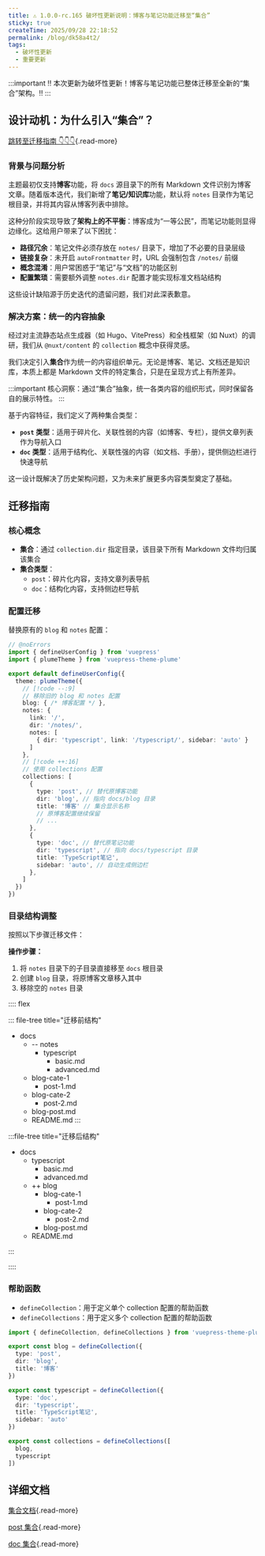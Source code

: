 ```yaml
---
title: ⚠️ 1.0.0-rc.165 破坏性更新说明：博客与笔记功能迁移至“集合”
sticky: true
createTime: 2025/09/28 22:18:52
permalink: /blog/dk58a4t2/
tags:
  - 破坏性更新
  - 重要更新
---
```


:::important ‼️ 本次更新为破坏性更新！博客与笔记功能已整体迁移至全新的“集合”架构。‼️
:::

<!-- more -->

## 设计动机：为什么引入“集合”？

[跳转至迁移指南 👇👇👇](#迁移指南){.read-more}

### 背景与问题分析

主题最初仅支持**博客**功能，将 `docs` 源目录下的所有 Markdown 文件识别为博客文章。随着版本迭代，我们新增了**笔记/知识库**功能，默认将 `notes` 目录作为笔记根目录，并将其内容从博客列表中排除。

这种分阶段实现导致了**架构上的不平衡**：博客成为“一等公民”，而笔记功能则显得边缘化。这给用户带来了以下困扰：

- **路径冗余**：笔记文件必须存放在 `notes/` 目录下，增加了不必要的目录层级
- **链接复杂**：未开启 `autoFrontmatter` 时，URL 会强制包含 `/notes/` 前缀
- **概念混淆**：用户常困惑于“笔记”与“文档”的功能区别
- **配置繁琐**：需要额外调整 `notes.dir` 配置才能实现标准文档站结构

这些设计缺陷源于历史迭代的遗留问题，我们对此深表歉意。

### 解决方案：统一的内容抽象

经过对主流静态站点生成器（如 Hugo、VitePress）和全栈框架（如 Nuxt）的调研，我们从 `@nuxt/content` 的 `collection` 概念中获得灵感。

我们决定引入**集合**作为统一的内容组织单元。无论是博客、笔记、文档还是知识库，本质上都是 Markdown 文件的特定集合，只是在呈现方式上有所差异。

:::important 核心洞察：通过“集合”抽象，统一各类内容的组织形式，同时保留各自的展示特性。
:::

基于内容特征，我们定义了两种集合类型：

- **`post` 类型**：适用于碎片化、关联性弱的内容（如博客、专栏），提供文章列表作为导航入口
- **`doc` 类型**：适用于结构化、关联性强的内容（如文档、手册），提供侧边栏进行快速导航

这一设计既解决了历史架构问题，又为未来扩展更多内容类型奠定了基础。

## 迁移指南

### 核心概念

- **集合**：通过 `collection.dir` 指定目录，该目录下所有 Markdown 文件均归属该集合
- **集合类型**：
  - `post`：碎片化内容，支持文章列表导航
  - `doc`：结构化内容，支持侧边栏导航

### 配置迁移

替换原有的 `blog` 和 `notes` 配置：

```ts twoslash
// @noErrors
import { defineUserConfig } from 'vuepress'
import { plumeTheme } from 'vuepress-theme-plume'

export default defineUserConfig({
  theme: plumeTheme({
    // [!code --:9]
    // 移除旧的 blog 和 notes 配置
    blog: { /* 博客配置 */ },
    notes: {
      link: '/',
      dir: '/notes/',
      notes: [
        { dir: 'typescript', link: '/typescript/', sidebar: 'auto' }
      ]
    },
    // [!code ++:16]
    // 使用 collections 配置
    collections: [
      {
        type: 'post', // 替代原博客功能
        dir: 'blog', // 指向 docs/blog 目录
        title: '博客' // 集合显示名称
        // 原博客配置继续保留
        // ...
      },
      {
        type: 'doc', // 替代原笔记功能
        dir: 'typescript', // 指向 docs/typescript 目录
        title: 'TypeScript笔记',
        sidebar: 'auto', // 自动生成侧边栏
      },
    ]
  })
})
```

### 目录结构调整

按照以下步骤迁移文件：

**操作步骤：**

1. 将 `notes` 目录下的子目录直接移至 `docs` 根目录
2. 创建 `blog` 目录，将原博客文章移入其中
3. 移除空的 `notes` 目录

:::: flex

<div style="flex:1">

::: file-tree title="迁移前结构"

- docs
  - -- notes
    - typescript
      - basic.md
      - advanced.md
  - blog-cate-1
    - post-1.md
  - blog-cate-2
    - post-2.md
  - blog-post.md
  - README.md
:::

</div>

<div style="align-self: center"><Icon name="mingcute:arrow-right-fill" /></div>

<div style="flex:1">

:::file-tree title="迁移后结构"

- docs
  - typescript
    - basic.md
    - advanced.md
  - ++ blog
    - blog-cate-1
      - post-1.md
    - blog-cate-2
      - post-2.md
    - blog-post.md
  - README.md

:::

</div>

::::

### 帮助函数

- `defineCollection`：用于定义单个 collection 配置的帮助函数
- `defineCollections`：用于定义多个 collection 配置的帮助函数

```ts twoslash
import { defineCollection, defineCollections } from 'vuepress-theme-plume'

export const blog = defineCollection({
  type: 'post',
  dir: 'blog',
  title: '博客'
})

export const typescript = defineCollection({
  type: 'doc',
  dir: 'typescript',
  title: 'TypeScript笔记',
  sidebar: 'auto'
})

export const collections = defineCollections([
  blog,
  typescript
])
```

## 详细文档

[集合文档](../../guide/quick-start/collection.md){.read-more}

[post 集合](../../guide/quick-start/collection-post.md){.read-more}

[doc 集合](../../guide/quick-start/collection-doc.md){.read-more}
